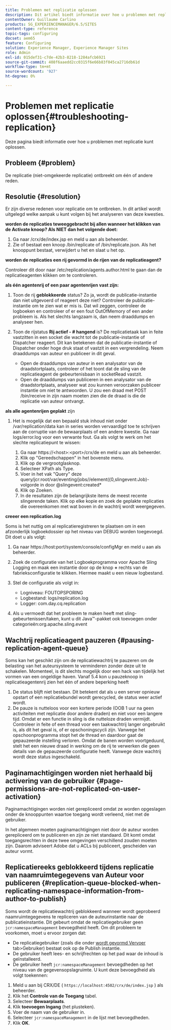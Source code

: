 ```yaml
---
title: Problemen met replicatie oplossen
description: Dit artikel biedt informatie over hoe u problemen met replicatie kunt oplossen.
contentOwner: Guillaume Carlino
products: SG_EXPERIENCEMANAGER/6.5/SITES
content-type: reference
topic-tags: configuring
docset: aem65
feature: Configuring
solution: Experience Manager, Experience Manager Sites
role: Admin
exl-id: 015def31-c7de-42b3-8218-1284afcb6921
source-git-commit: 408f6aaedd2cc0315f6e66b83f045ca2716db61d
workflow-type: tm+mt
source-wordcount: '927'
ht-degree: 0%

---
```


# Problemen met replicatie oplossen{#troubleshooting-replication}

Deze pagina biedt informatie over hoe u problemen met replicatie kunt oplossen.

## Probleem {#problem}

De replicatie (niet-omgekeerde replicatie) ontbreekt om één of andere reden.

## Resolutie {#resolution}

Er zijn diverse redenen voor replicatie om te ontbreken. In dit artikel wordt uitgelegd welke aanpak u kunt volgen bij het analyseren van deze kwesties.

**worden de replicaties teweeggebracht bij allen wanneer het klikken van de Activate knoop? Als NIET dan het volgende doet:**

1. Ga naar /crx/de/index.jsp en meld u aan als beheerder.
1. Zie of bestaat een knoop /bin/replicate of /bin/replicate.json. Als het knooppunt bestaat, verwijdert u het en slaat u het op.

**worden de replicaties een rij gevormd in de rijen van de replicatieagent?**

Controleer dit door naar /etc/replication/agents.author.html te gaan dan de replicatieagenten klikken om te controleren.

**als één agentenrij of een paar agentenrijen vast zijn:**

1. Toon de rij **geblokkeerde** status? Zo ja, wordt de publicatie-instantie dan niet uitgevoerd of reageert deze niet? Controleer de publicatie-instantie om te zien wat er mis is. Dat wil zeggen, controleer de logboeken en controleer of er een fout OutOfMemory of een ander probleem is. Als het slechts langzaam is, dan neem draaddumps en analyseer hen.
1. Toon de rijstatus **Rij actief - # hangend** is? De replicatietaak kan in feite vastzitten in een socket die wacht tot de publicatie-instantie of Dispatcher reageert. Dit kan betekenen dat de publicatie-instantie of Dispatcher onder hoge druk staat of vastzit in een vergrendeling. Neem draaddumps van auteur en publiceer in dit geval.

   * Open de draaddumps van auteur in een analysator van de draadstortplaats, controleer of het toont dat de sling van de replicatieagent de gebeurtenisbaan in socketRead vastzit.
   * Open de draaddumps van publiceren in een analysator van de draadstortplaats, analyseer wat zou kunnen veroorzaken publiceer instantie om niet te antwoorden. U zou een draad met POST /bin/receive in zijn naam moeten zien die de draad is die de replicatie van auteur ontvangt.

**als alle agentenrijen geplakt** zijn

1. Het is mogelijk dat een bepaald stuk inhoud niet onder /var/replication/data kan in series worden vervaardigd toe te schrijven aan de corruptie van de bewaarplaats of een andere kwestie. Ga naar logs/error.log voor een verwante fout. Ga als volgt te werk om het slechte replicatiepunt te wissen:

   1. Ga naar https://&lt;host>:&lt;port>/crx/de en meld u aan als beheerder.
   1. Klik op &quot;Gereedschappen&quot; in het bovenste menu.
   1. Klik op de vergrootglasknop.
   1. Selecteer XPath als Type.
   1. Voer in het vak &quot;Query&quot; deze query/jcr:root/var/eventing/jobs//element({0,slingevent:Job)-volgorde in door @slingevent:created&#42;
   1. Klik op Zoeken.
   1. In de resultaten zijn de belangrijkste items de meest recente slingerende taken. Klik op elke kopie en zoek de geplakte replicaties die overeenkomen met wat boven in de wachtrij wordt weergegeven.

**creeer een replication.log**

Soms is het nuttig om al replicatieregistreren te plaatsen om in een afzonderlijk logboekdossier op het niveau van DEBUG worden toegevoegd. Dit doet u als volgt:

1. Ga naar https://host:port/system/console/configMgr en meld u aan als beheerder.
1. Zoek de configuratie van het Logboekprogramma voor Apache Sling Logging en maak een instantie door op de knop **+** rechts van de fabrieksconfiguratie te klikken. Hiermee maakt u een nieuw logbestand.
1. Stel de configuratie als volgt in:

   * Logniveau: FOUTOPSPORING
   * Logbestand: logs/replication.log
   * Logger: com.day.cq.replication

1. Als u vermoedt dat het probleem te maken heeft met sling-gebeurtenissen/taken, kunt u dit Java™-pakket ook toevoegen onder categorieën:org.apache.sling.event

## Wachtrij replicatieagent pauzeren  {#pausing-replication-agent-queue}

Soms kan het geschikt zijn om de replicatiewachtrij te pauzeren om de belasting van het auteursysteem te verminderen zonder deze uit te schakelen. Momenteel, is dit slechts mogelijk door een hack van tijdelijk het vormen van een ongeldige haven. Vanaf 5.4 kon u pauzeknoop in replicatieagentenrij zien het één of andere beperking heeft

1. De status blijft niet bestaan. Dit betekent dat als u een server opnieuw opstart of een replicatiebundel wordt gerecycled, de status weer actief wordt.
1. De pauze is nutteloos voor een kortere periode (OOB 1 uur na geen activiteiten met replicatie door andere draden) en niet voor een langere tijd. Omdat er een functie in sling is die nutteloze draden vermijdt. Controleer in feite of een thread voor een taakwachtrij langer ongebruikt is, als dit het geval is, of er opschoningscycli zijn. Vanwege het opschoonprogramma stopt het de thread en daardoor gaat de gepauzeerde instelling verloren. Omdat de banen worden voortgeduurd, stelt het een nieuwe draad in werking om de rij te verwerken die geen details van de gepauzeerde configuratie heeft. Vanwege deze wachtrij wordt deze status ingeschakeld.

## Paginamachtigingen worden niet herhaald bij activering van de gebruiker {#page-permissions-are-not-replicated-on-user-activation}

Paginamachtigingen worden niet gerepliceerd omdat ze worden opgeslagen onder de knooppunten waartoe toegang wordt verleend, niet met de gebruiker.

In het algemeen moeten paginamachtigingen niet door de auteur worden gerepliceerd om te publiceren en zijn ze niet standaard. Dit komt omdat toegangsrechten in deze twee omgevingen verschillend zouden moeten zijn. Daarom adviseert Adobe dat u ACLs bij publiceert, gescheiden van auteur vormt.

## Replicatiereeks geblokkeerd tijdens replicatie van naamruimtegegevens van Auteur voor publiceren {#replication-queue-blocked-when-replicating-namespace-information-from-author-to-publish}

Soms wordt de replicatiewachtrij geblokkeerd wanneer wordt geprobeerd naamruimtegegevens te repliceren van de auteurinstantie naar de publicatieinstantie. Dit gebeurt omdat de replicatiegebruiker geen `jcr:namespaceManagement` bevoegdheid heeft. Om dit probleem te voorkomen, moet u ervoor zorgen dat:

* De replicatiegebruiker (zoals die onder [ wordt gevormd Vervoer ](/help/sites-deploying/replication.md#replication-agents-configuration-parameters) tab>Gebruiker) bestaat ook op de Publish instantie.
* De gebruiker heeft lees- en schrijfrechten op het pad waar de inhoud is geïnstalleerd.
* De gebruiker heeft `jcr:namespaceManagement` bevoegdheden op het niveau van de gegevensopslagruimte. U kunt deze bevoegdheid als volgt toekennen:

1. Meld u aan bij CRX/DE ( `https://localhost:4502/crx/de/index.jsp` ) als beheerder.
1. Klik het **Controle van de Toegang** tabel.
1. Selecteer **Bewaarplaats**.
1. Klik **toevoegen Ingang** (het plusteken).
1. Voer de naam van de gebruiker in.
1. Selecteer `jcr:namespaceManagement` in de lijst met bevoegdheden.
1. Klik **OK**.
